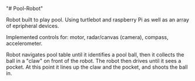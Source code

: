 "# Pool-Robot" 

Robot built to play pool. Using turtlebot and raspberry Pi as well as an array of epripheral devices.

Implemented controls for: motor, radar/canvas (camera), compass, accelerometer.

Robot navigates pool table until it identifies a pool ball, then it collects the ball in a "claw" on
front of the robot. The robot then drives until it sees a pocket. At this point it lines up the claw 
and the pocket, and shoots the ball in.